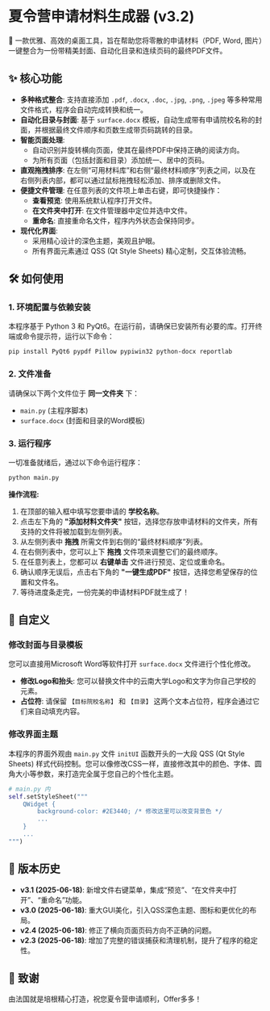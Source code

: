 # 夏令营申请材料生成器 (v3.2)

🚀 一款优雅、高效的桌面工具，旨在帮助您将零散的申请材料（PDF, Word, 图片）一键整合为一份带精美封面、自动化目录和连续页码的最终PDF文件。



## ✨ 核心功能

  * **多种格式整合**: 支持直接添加 `.pdf`, `.docx`, `.doc`, `.jpg`, `.png`, `.jpeg` 等多种常用文件格式，程序会自动完成转换和统一。
  * **自动化目录与封面**: 基于 `surface.docx` 模板，自动生成带有申请院校名称的封面，并根据最终文件顺序和页数生成带页码跳转的目录。
  * **智能页面处理**:
      * 自动识别并旋转横向页面，使其在最终PDF中保持正确的阅读方向。
      * 为所有页面（包括封面和目录）添加统一、居中的页码。
  * **直观拖拽排序**: 在左侧“可用材料库”和右侧“最终材料顺序”列表之间，以及在右侧列表内部，都可以通过鼠标拖拽轻松添加、排序或删除文件。
  * **便捷文件管理**: 在任意列表的文件项上单击右键，即可快捷操作：
      * **查看预览**: 使用系统默认程序打开文件。
      * **在文件夹中打开**: 在文件管理器中定位并选中文件。
      * **重命名**: 直接重命名文件，程序内外状态会保持同步。
  * **现代化界面**:
      * 采用精心设计的深色主题，美观且护眼。
      * 所有界面元素通过 QSS (Qt Style Sheets) 精心定制，交互体验流畅。

## 🛠️ 如何使用

### 1\. 环境配置与依赖安装

本程序基于 Python 3 和 PyQt6。在运行前，请确保已安装所有必要的库。打开终端或命令提示符，运行以下命令：

```bash
pip install PyQt6 pypdf Pillow pypiwin32 python-docx reportlab
```

### 2\. 文件准备

请确保以下两个文件位于 **同一文件夹** 下：

  * `main.py` (主程序脚本)
  * `surface.docx` (封面和目录的Word模板)

### 3\. 运行程序

一切准备就绪后，通过以下命令运行程序：

```bash
python main.py
```

**操作流程:**

1.  在顶部的输入框中填写您要申请的 **学校名称**。
2.  点击左下角的 **"添加材料文件夹"** 按钮，选择您存放申请材料的文件夹，所有支持的文件将被加载到左侧列表。
3.  从左侧列表中 **拖拽** 所需文件到右侧的“最终材料顺序”列表。
4.  在右侧列表中，您可以上下 **拖拽** 文件项来调整它们的最终顺序。
5.  在任意列表上，您都可以 **右键单击** 文件进行预览、定位或重命名。
6.  确认顺序无误后，点击右下角的 **"一键生成PDF"** 按钮，选择您希望保存的位置和文件名。
7.  等待进度条走完，一份完美的申请材料PDF就生成了！

## 🎨 自定义

### 修改封面与目录模板

您可以直接用Microsoft Word等软件打开 `surface.docx` 文件进行个性化修改。

  * **修改Logo和抬头**: 您可以替换文件中的云南大学Logo和文字为你自己学校的元素。
  * **占位符**: 请保留 `【目标院校名称】` 和 `【目录】` 这两个文本占位符，程序会通过它们来自动填充内容。

### 修改界面主题

本程序的界面外观由 `main.py` 文件 `initUI` 函数开头的一大段 QSS (Qt Style Sheets) 样式代码控制。您可以像修改CSS一样，直接修改其中的颜色、字体、圆角大小等参数，来打造完全属于您自己的个性化主题。

```python
# main.py 内
self.setStyleSheet("""
    QWidget {
        background-color: #2E3440; /* 修改这里可以改变背景色 */
        ...
    }
    ...
""")
```

## 📜 版本历史

  * **v3.1 (2025-06-18)**: 新增文件右键菜单，集成“预览”、“在文件夹中打开”、“重命名”功能。
  * **v3.0 (2025-06-18)**: 重大GUI美化，引入QSS深色主题、图标和更优化的布局。
  * **v2.4 (2025-06-18)**: 修正了横向页面页码方向不正确的问题。
  * **v2.3 (2025-06-18)**: 增加了完整的错误捕获和清理机制，提升了程序的稳定性。

## 💖 致谢

由法国就是培根精心打造，祝您夏令营申请顺利，Offer多多！
